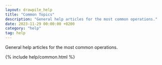 ```yaml
---
layout: drawpile_help
title: "Common Topics"
description: "General help articles for the most common operations."
date: 2023-11-29 00:00:00 +0200
category: "help"
tag: help
---
```


General help articles for the most common operations.

{% include help/common.html %}
